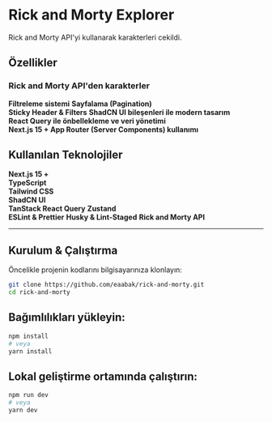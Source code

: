 # Rick and Morty Explorer

Rick and Morty API'yi kullanarak karakterleri cekildi.
## Özellikler

### Rick and Morty API'den karakterler 
 **Filtreleme sistemi**
 **Sayfalama (Pagination)**  
 **Sticky Header & Filters** 
 **ShadCN UI bileşenleri ile modern tasarım**  
 **React Query ile önbellekleme ve veri yönetimi**  
 **Next.js 15 + App Router (Server Components) kullanımı**  


## Kullanılan Teknolojiler

 **Next.js 15 +**      
 **TypeScript**      
 **Tailwind CSS**   
 **ShadCN UI**      
 **TanStack React Query** 
 **Zustand**        
 **ESLint & Prettier** 
 **Husky & Lint-Staged**
 **Rick and Morty API** 

---

## Kurulum & Çalıştırma

Öncelikle projenin kodlarını bilgisayarınıza klonlayın:

```sh
git clone https://github.com/eaabak/rick-and-morty.git
cd rick-and-morty
```
## Bağımlılıkları yükleyin:
```sh
npm install
# veya
yarn install
```
## Lokal geliştirme ortamında çalıştırın:

```sh
npm run dev
# veya
yarn dev
```
